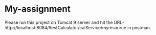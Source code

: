 # My-assignment
Please run this project on Tomcat 9 server and hit the URL- http://localhost:8084/RestCalculator/calService/myresource in postman.